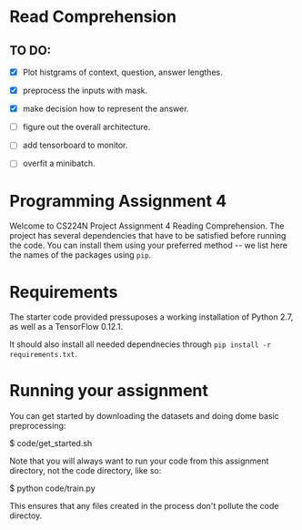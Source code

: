 # Read Comprehension

## TO DO:

- [x] Plot histgrams of context, question, answer lengthes.
- [x] preprocess the inputs with mask.
- [x] make decision how to represent the answer.
- [ ] figure out the overall architecture.
- [ ] add tensorboard to monitor.
- [ ] overfit a minibatch.



# Programming Assignment 4
Welcome to CS224N Project Assignment 4 Reading Comprehension.
The project has several dependencies that have to be satisfied before running the code. You can install them using your preferred method -- we list here the names of the packages using `pip`.

# Requirements

The starter code provided pressuposes a working installation of Python 2.7, as well as a TensorFlow 0.12.1.

It should also install all needed dependnecies through
`pip install -r requirements.txt`.

# Running your assignment

You can get started by downloading the datasets and doing dome basic preprocessing:

$ code/get_started.sh

Note that you will always want to run your code from this assignment directory, not the code directory, like so:

$ python code/train.py

This ensures that any files created in the process don't pollute the code directoy.
